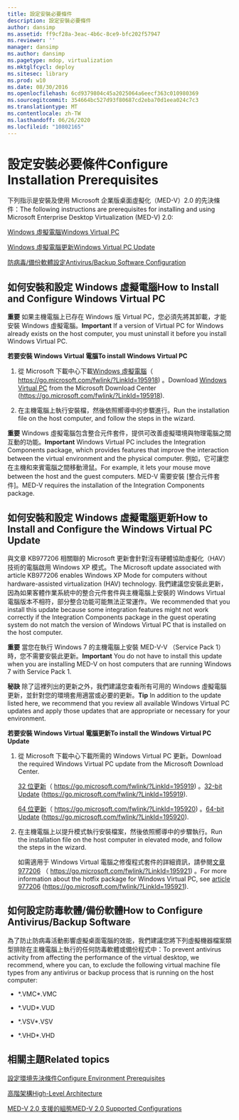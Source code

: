 ```yaml
---
title: 設定安裝必要條件
description: 設定安裝必要條件
author: dansimp
ms.assetid: ff9cf28a-3eac-4b6c-8ce9-bfc202f57947
ms.reviewer: ''
manager: dansimp
ms.author: dansimp
ms.pagetype: mdop, virtualization
ms.mktglfcycl: deploy
ms.sitesec: library
ms.prod: w10
ms.date: 08/30/2016
ms.openlocfilehash: 6cd9379804c45a2025064a6eecf363c010980369
ms.sourcegitcommit: 354664bc527d93f80687cd2eba70d1eea024c7c3
ms.translationtype: MT
ms.contentlocale: zh-TW
ms.lasthandoff: 06/26/2020
ms.locfileid: "10802165"
---
```

# <span data-ttu-id="935e7-103">設定安裝必要條件</span><span class="sxs-lookup"><span data-stu-id="935e7-103">Configure Installation Prerequisites</span></span>


<span data-ttu-id="935e7-104">下列指示是安裝及使用 Microsoft 企業版桌面虛擬化（MED-V）2.0 的先決條件：</span><span class="sxs-lookup"><span data-stu-id="935e7-104">The following instructions are prerequisites for installing and using Microsoft Enterprise Desktop Virtualization (MED-V) 2.0:</span></span>

[<span data-ttu-id="935e7-105">Windows 虛擬電腦</span><span class="sxs-lookup"><span data-stu-id="935e7-105">Windows Virtual PC</span></span>](#bkmk-howtoinstallandconfiguremicrosoftvirtualpc7)

[<span data-ttu-id="935e7-106">Windows 虛擬電腦更新</span><span class="sxs-lookup"><span data-stu-id="935e7-106">Windows Virtual PC Update</span></span>](#bkmk-howtoinstallandconfiguremicrosoftvirtualpc7update)

[<span data-ttu-id="935e7-107">防病毒/備份軟體設定</span><span class="sxs-lookup"><span data-stu-id="935e7-107">Antivirus/Backup Software Configuration</span></span>](#bkmk-antivirusbackupsoftwareconfiguration)

## <a href="" id="bkmk-howtoinstallandconfiguremicrosoftvirtualpc7"></a><span data-ttu-id="935e7-108">如何安裝和設定 Windows 虛擬電腦</span><span class="sxs-lookup"><span data-stu-id="935e7-108">How to Install and Configure Windows Virtual PC</span></span>


<span data-ttu-id="935e7-109">**重要** 如果主機電腦上已存在 Windows 版 Virtual PC，您必須先將其卸載，才能安裝 Windows 虛擬電腦。</span><span class="sxs-lookup"><span data-stu-id="935e7-109">**Important** If a version of Virtual PC for Windows already exists on the host computer, you must uninstall it before you install Windows Virtual PC.</span></span>

 

**<span data-ttu-id="935e7-110">若要安裝 Windows Virtual 電腦</span><span class="sxs-lookup"><span data-stu-id="935e7-110">To install Windows Virtual PC</span></span>**

1.  <span data-ttu-id="935e7-111">從 Microsoft 下載中心下載[Windows 虛擬電腦](https://go.microsoft.com/fwlink/?LinkId=195918)（ https://go.microsoft.com/fwlink/?LinkId=195918) 。</span><span class="sxs-lookup"><span data-stu-id="935e7-111">Download [Windows Virtual PC](https://go.microsoft.com/fwlink/?LinkId=195918) from the Microsoft Download Center (https://go.microsoft.com/fwlink/?LinkId=195918).</span></span>

2.  <span data-ttu-id="935e7-112">在主機電腦上執行安裝檔，然後依照嚮導中的步驟進行。</span><span class="sxs-lookup"><span data-stu-id="935e7-112">Run the installation file on the host computer, and follow the steps in the wizard.</span></span>

<span data-ttu-id="935e7-113">**重要** Windows 虛擬電腦包含整合元件套件，提供可改善虛擬環境與物理電腦之間互動的功能。</span><span class="sxs-lookup"><span data-stu-id="935e7-113">**Important** Windows Virtual PC includes the Integration Components package, which provides features that improve the interaction between the virtual environment and the physical computer.</span></span> <span data-ttu-id="935e7-114">例如，它可讓您在主機和來賓電腦之間移動滑鼠。</span><span class="sxs-lookup"><span data-stu-id="935e7-114">For example, it lets your mouse move between the host and the guest computers.</span></span> <span data-ttu-id="935e7-115">MED-V 需要安裝 [整合元件套件]。</span><span class="sxs-lookup"><span data-stu-id="935e7-115">MED-V requires the installation of the Integration Components package.</span></span>

 

## <a href="" id="bkmk-howtoinstallandconfiguremicrosoftvirtualpc7update"></a><span data-ttu-id="935e7-116">如何安裝和設定 Windows 虛擬電腦更新</span><span class="sxs-lookup"><span data-stu-id="935e7-116">How to Install and Configure the Windows Virtual PC Update</span></span>


<span data-ttu-id="935e7-117">與文章 KB977206 相關聯的 Microsoft 更新會針對沒有硬體協助虛擬化（HAV）技術的電腦啟用 Windows XP 模式。</span><span class="sxs-lookup"><span data-stu-id="935e7-117">The Microsoft update associated with article KB977206 enables Windows XP Mode for computers without hardware-assisted virtualization (HAV) technology.</span></span> <span data-ttu-id="935e7-118">我們建議您安裝此更新，因為如果客體作業系統中的整合元件套件與主機電腦上安裝的 Windows Virtual 電腦版本不相符，部分整合功能可能無法正常運作。</span><span class="sxs-lookup"><span data-stu-id="935e7-118">We recommended that you install this update because some integration features might not work correctly if the Integration Components package in the guest operating system do not match the version of Windows Virtual PC that is installed on the host computer.</span></span>

<span data-ttu-id="935e7-119">**重要** 當您在執行 Windows 7 的主機電腦上安裝 MED-V-V （Service Pack 1）時，您不需要安裝此更新。</span><span class="sxs-lookup"><span data-stu-id="935e7-119">**Important** You do not have to install this update when you are installing MED-V on host computers that are running Windows 7 with Service Pack 1.</span></span>

 

<span data-ttu-id="935e7-120">**秘訣** 除了這裡列出的更新之外，我們建議您查看所有可用的 Windows 虛擬電腦更新，並針對您的環境套用適當或必要的更新。</span><span class="sxs-lookup"><span data-stu-id="935e7-120">**Tip** In addition to the update listed here, we recommend that you review all available Windows Virtual PC updates and apply those updates that are appropriate or necessary for your environment.</span></span>

 

**<span data-ttu-id="935e7-121">若要安裝 Windows Virtual 電腦更新</span><span class="sxs-lookup"><span data-stu-id="935e7-121">To install the Windows Virtual PC Update</span></span>**

1.  <span data-ttu-id="935e7-122">從 Microsoft 下載中心下載所需的 Windows Virtual PC 更新。</span><span class="sxs-lookup"><span data-stu-id="935e7-122">Download the required Windows Virtual PC update from the Microsoft Download Center.</span></span>

    <span data-ttu-id="935e7-123">[32 位更新](https://go.microsoft.com/fwlink/?LinkId=195919)（ https://go.microsoft.com/fwlink/?LinkId=195919) 。</span><span class="sxs-lookup"><span data-stu-id="935e7-123">[32-bit Update](https://go.microsoft.com/fwlink/?LinkId=195919) (https://go.microsoft.com/fwlink/?LinkId=195919).</span></span>

    <span data-ttu-id="935e7-124">[64 位更新](https://go.microsoft.com/fwlink/?LinkId=195920)（ https://go.microsoft.com/fwlink/?LinkId=195920) 。</span><span class="sxs-lookup"><span data-stu-id="935e7-124">[64-bit Update](https://go.microsoft.com/fwlink/?LinkId=195920) (https://go.microsoft.com/fwlink/?LinkId=195920).</span></span>

2.  <span data-ttu-id="935e7-125">在主機電腦上以提升模式執行安裝檔案，然後依照嚮導中的步驟執行。</span><span class="sxs-lookup"><span data-stu-id="935e7-125">Run the installation file on the host computer in elevated mode, and follow the steps in the wizard.</span></span>

    <span data-ttu-id="935e7-126">如需適用于 Windows Virtual 電腦之修復程式套件的詳細資訊，請參閱[文章 977206](https://go.microsoft.com/fwlink/?LinkId=195921) （ https://go.microsoft.com/fwlink/?LinkId=195921) 。</span><span class="sxs-lookup"><span data-stu-id="935e7-126">For more information about the hotfix package for Windows Virtual PC, see [article 977206](https://go.microsoft.com/fwlink/?LinkId=195921) (https://go.microsoft.com/fwlink/?LinkId=195921).</span></span>

## <a href="" id="bkmk-antivirusbackupsoftwareconfiguration"></a><span data-ttu-id="935e7-127">如何設定防毒軟體/備份軟體</span><span class="sxs-lookup"><span data-stu-id="935e7-127">How to Configure Antivirus/Backup Software</span></span>


<span data-ttu-id="935e7-128">為了防止防病毒活動影響虛擬桌面電腦的效能，我們建議您將下列虛擬機器檔案類型排除在主機電腦上執行的任何防毒軟體或備份程式中：</span><span class="sxs-lookup"><span data-stu-id="935e7-128">To prevent antivirus activity from affecting the performance of the virtual desktop, we recommend, where you can, to exclude the following virtual machine file types from any antivirus or backup process that is running on the host computer:</span></span>

-   <span data-ttu-id="935e7-129">\*.VMC</span><span class="sxs-lookup"><span data-stu-id="935e7-129">\*.VMC</span></span>

-   <span data-ttu-id="935e7-130">\*.VUD</span><span class="sxs-lookup"><span data-stu-id="935e7-130">\*.VUD</span></span>

-   <span data-ttu-id="935e7-131">\*.VSV</span><span class="sxs-lookup"><span data-stu-id="935e7-131">\*.VSV</span></span>

-   <span data-ttu-id="935e7-132">\*.VHD</span><span class="sxs-lookup"><span data-stu-id="935e7-132">\*.VHD</span></span>

## <span data-ttu-id="935e7-133">相關主題</span><span class="sxs-lookup"><span data-stu-id="935e7-133">Related topics</span></span>


[<span data-ttu-id="935e7-134">設定環境先決條件</span><span class="sxs-lookup"><span data-stu-id="935e7-134">Configure Environment Prerequisites</span></span>](configure-environment-prerequisites.md)

[<span data-ttu-id="935e7-135">高階架構</span><span class="sxs-lookup"><span data-stu-id="935e7-135">High-Level Architecture</span></span>](high-level-architecturemedv2.md)

[<span data-ttu-id="935e7-136">MED-V 2.0 支援的組態</span><span class="sxs-lookup"><span data-stu-id="935e7-136">MED-V 2.0 Supported Configurations</span></span>](med-v-20-supported-configurations.md)

 

 





